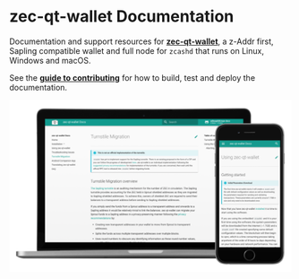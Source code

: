 # zec-qt-wallet Documentation

Documentation and support resources for [**zec-qt-wallet**](https://github.com/ZcashFoundation/zec-qt-wallet), a z-Addr first, Sapling compatible wallet and full node for `zcashd` that runs on Linux, Windows and macOS.

See the [**guide to contributing**](/CONTRIBUTING.md) for how to build, test and deploy the documentation.  

![zec-qt-wallet Docs](docs/images/docs-demo-multi.png)